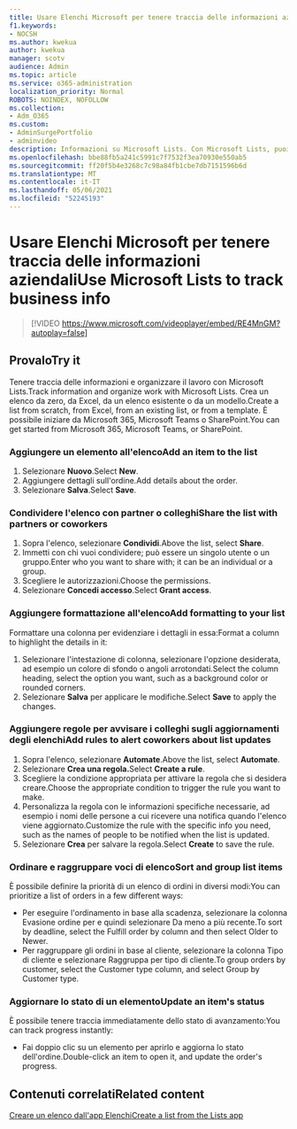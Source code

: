 ```yaml
---
title: Usare Elenchi Microsoft per tenere traccia delle informazioni aziendali
f1.keywords:
- NOCSH
ms.author: kwekua
author: kwekua
manager: scotv
audience: Admin
ms.topic: article
ms.service: o365-administration
localization_priority: Normal
ROBOTS: NOINDEX, NOFOLLOW
ms.collection:
- Adm_O365
ms.custom:
- AdminSurgePortfolio
- adminvideo
description: Informazioni su Microsoft Lists. Con Microsoft Lists, puoi tenere traccia dei dettagli dei clienti, ad esempio il tipo di cliente, l'evasione degli ordini e l'avanzamento degli ordini.
ms.openlocfilehash: bbe88fb5a241c5991c7f7532f3ea70930e550ab5
ms.sourcegitcommit: ff20f5b4e3268c7c98a84fb1cbe7db7151596b6d
ms.translationtype: MT
ms.contentlocale: it-IT
ms.lasthandoff: 05/06/2021
ms.locfileid: "52245193"
---
```

# <a name="use-microsoft-lists-to-track-business-info"></a><span data-ttu-id="e22ad-104">Usare Elenchi Microsoft per tenere traccia delle informazioni aziendali</span><span class="sxs-lookup"><span data-stu-id="e22ad-104">Use Microsoft Lists to track business info</span></span>

> [!VIDEO https://www.microsoft.com/videoplayer/embed/RE4MnGM?autoplay=false]

## <a name="try-it"></a><span data-ttu-id="e22ad-105">Provalo</span><span class="sxs-lookup"><span data-stu-id="e22ad-105">Try it</span></span>

<span data-ttu-id="e22ad-106">Tenere traccia delle informazioni e organizzare il lavoro con Microsoft Lists.</span><span class="sxs-lookup"><span data-stu-id="e22ad-106">Track information and organize work with Microsoft Lists.</span></span> <span data-ttu-id="e22ad-107">Crea un elenco da zero, da Excel, da un elenco esistente o da un modello.</span><span class="sxs-lookup"><span data-stu-id="e22ad-107">Create a list from scratch, from Excel, from an existing list, or from a template.</span></span> <span data-ttu-id="e22ad-108">È possibile iniziare da Microsoft 365, Microsoft Teams o SharePoint.</span><span class="sxs-lookup"><span data-stu-id="e22ad-108">You can get started from Microsoft 365, Microsoft Teams, or SharePoint.</span></span>

### <a name="add-an-item-to-the-list"></a><span data-ttu-id="e22ad-109">Aggiungere un elemento all'elenco</span><span class="sxs-lookup"><span data-stu-id="e22ad-109">Add an item to the list</span></span>

1. <span data-ttu-id="e22ad-110">Selezionare **Nuovo**.</span><span class="sxs-lookup"><span data-stu-id="e22ad-110">Select **New**.</span></span>
1. <span data-ttu-id="e22ad-111">Aggiungere dettagli sull'ordine.</span><span class="sxs-lookup"><span data-stu-id="e22ad-111">Add details about the order.</span></span>
1. <span data-ttu-id="e22ad-112">Selezionare **Salva**.</span><span class="sxs-lookup"><span data-stu-id="e22ad-112">Select **Save**.</span></span>

### <a name="share-the-list-with-partners-or-coworkers"></a><span data-ttu-id="e22ad-113">Condividere l'elenco con partner o colleghi</span><span class="sxs-lookup"><span data-stu-id="e22ad-113">Share the list with partners or coworkers</span></span>

1. <span data-ttu-id="e22ad-114">Sopra l'elenco, selezionare **Condividi**.</span><span class="sxs-lookup"><span data-stu-id="e22ad-114">Above the list, select **Share**.</span></span>
1. <span data-ttu-id="e22ad-115">Immetti con chi vuoi condividere; può essere un singolo utente o un gruppo.</span><span class="sxs-lookup"><span data-stu-id="e22ad-115">Enter who you want to share with; it can be an individual or a group.</span></span>
1. <span data-ttu-id="e22ad-116">Scegliere le autorizzazioni.</span><span class="sxs-lookup"><span data-stu-id="e22ad-116">Choose the permissions.</span></span>
1. <span data-ttu-id="e22ad-117">Selezionare **Concedi accesso**.</span><span class="sxs-lookup"><span data-stu-id="e22ad-117">Select **Grant access**.</span></span>

### <a name="add-formatting-to-your-list"></a><span data-ttu-id="e22ad-118">Aggiungere formattazione all'elenco</span><span class="sxs-lookup"><span data-stu-id="e22ad-118">Add formatting to your list</span></span>

<span data-ttu-id="e22ad-119">Formattare una colonna per evidenziare i dettagli in essa:</span><span class="sxs-lookup"><span data-stu-id="e22ad-119">Format a column to highlight the details in it:</span></span>

1. <span data-ttu-id="e22ad-120">Selezionare l'intestazione di colonna, selezionare l'opzione desiderata, ad esempio un colore di sfondo o angoli arrotondati.</span><span class="sxs-lookup"><span data-stu-id="e22ad-120">Select the column heading, select the option you want, such as a background color or rounded corners.</span></span>
1. <span data-ttu-id="e22ad-121">Selezionare **Salva** per applicare le modifiche.</span><span class="sxs-lookup"><span data-stu-id="e22ad-121">Select **Save** to apply the changes.</span></span>

### <a name="add-rules-to-alert-coworkers-about-list-updates"></a><span data-ttu-id="e22ad-122">Aggiungere regole per avvisare i colleghi sugli aggiornamenti degli elenchi</span><span class="sxs-lookup"><span data-stu-id="e22ad-122">Add rules to alert coworkers about list updates</span></span>

1. <span data-ttu-id="e22ad-123">Sopra l'elenco, selezionare **Automate**.</span><span class="sxs-lookup"><span data-stu-id="e22ad-123">Above the list, select **Automate**.</span></span>
1. <span data-ttu-id="e22ad-124">Selezionare **Crea una regola.**</span><span class="sxs-lookup"><span data-stu-id="e22ad-124">Select **Create a rule**.</span></span>
1. <span data-ttu-id="e22ad-125">Scegliere la condizione appropriata per attivare la regola che si desidera creare.</span><span class="sxs-lookup"><span data-stu-id="e22ad-125">Choose the appropriate condition to trigger the rule you want to make.</span></span>
1. <span data-ttu-id="e22ad-126">Personalizza la regola con le informazioni specifiche necessarie, ad esempio i nomi delle persone a cui ricevere una notifica quando l'elenco viene aggiornato.</span><span class="sxs-lookup"><span data-stu-id="e22ad-126">Customize the rule with the specific info you need, such as the names of people to be notified when the list is updated.</span></span>
1. <span data-ttu-id="e22ad-127">Selezionare **Crea** per salvare la regola.</span><span class="sxs-lookup"><span data-stu-id="e22ad-127">Select **Create** to save the rule.</span></span>

### <a name="sort-and-group-list-items"></a><span data-ttu-id="e22ad-128">Ordinare e raggruppare voci di elenco</span><span class="sxs-lookup"><span data-stu-id="e22ad-128">Sort and group list items</span></span>

<span data-ttu-id="e22ad-129">È possibile definire la priorità di un elenco di ordini in diversi modi:</span><span class="sxs-lookup"><span data-stu-id="e22ad-129">You can prioritize a list of orders in a few different ways:</span></span>

- <span data-ttu-id="e22ad-130">Per eseguire l'ordinamento in base alla scadenza, selezionare la colonna Evasione ordine per e quindi selezionare Da meno a più recente.</span><span class="sxs-lookup"><span data-stu-id="e22ad-130">To sort by deadline, select the Fulfill order by column and then select Older to Newer.</span></span>
- <span data-ttu-id="e22ad-131">Per raggruppare gli ordini in base al cliente, selezionare la colonna Tipo di cliente e selezionare Raggruppa per tipo di cliente.</span><span class="sxs-lookup"><span data-stu-id="e22ad-131">To group orders by customer, select the Customer type column, and select Group by Customer type.</span></span>

### <a name="update-an-items-status"></a><span data-ttu-id="e22ad-132">Aggiornare lo stato di un elemento</span><span class="sxs-lookup"><span data-stu-id="e22ad-132">Update an item's status</span></span>

<span data-ttu-id="e22ad-133">È possibile tenere traccia immediatamente dello stato di avanzamento:</span><span class="sxs-lookup"><span data-stu-id="e22ad-133">You can track progress instantly:</span></span>

- <span data-ttu-id="e22ad-134">Fai doppio clic su un elemento per aprirlo e aggiorna lo stato dell'ordine.</span><span class="sxs-lookup"><span data-stu-id="e22ad-134">Double-click an item to open it, and update the order's progress.</span></span>

## <a name="related-content"></a><span data-ttu-id="e22ad-135">Contenuti correlati</span><span class="sxs-lookup"><span data-stu-id="e22ad-135">Related content</span></span>

[<span data-ttu-id="e22ad-136">Creare un elenco dall'app Elenchi</span><span class="sxs-lookup"><span data-stu-id="e22ad-136">Create a list from the Lists app</span></span>](https://support.microsoft.com/office/create-a-list-from-the-lists-app-b5e0b7f8-136f-425f-a108-699586f8e8bd)
